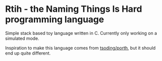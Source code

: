 # Rtih - the Naming Things Is Hard programming language
Simple stack based toy language written in C. Currently only working on a simulated mode.

Inspiration to make this language comes from [tsoding/porth](https://gitlab.com/tsoding/porth), but it should end up quite different.

